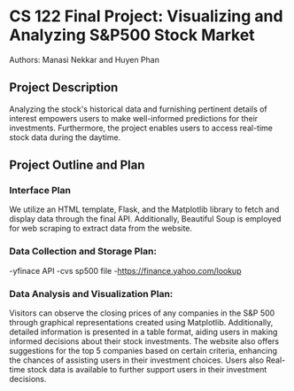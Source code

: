 # CS 122 Final Project: Visualizing and Analyzing S&P500 Stock Market

Authors: Manasi Nekkar and Huyen Phan

## Project Description
Analyzing the stock's historical data and furnishing pertinent details of interest empowers users to make well-informed predictions for their investments. Furthermore, the project enables users to access real-time stock data during the daytime.


## Project Outline and Plan

### Interface Plan
We utilize an HTML template, Flask, and the Matplotlib library to fetch and display data through the final API. Additionally, Beautiful Soup is employed for web scraping to extract data from the website.
### Data Collection and Storage Plan:
-yfinace API
-cvs sp500 file
-https://finance.yahoo.com/lookup


### Data Analysis and Visualization Plan: 
Visitors can observe the closing prices of any companies in the S&P 500 through graphical representations created using Matplotlib. Additionally, detailed information is presented in a table format, aiding users in making informed decisions about their stock investments.
The website also offers suggestions for the top 5 companies based on certain criteria, enhancing the chances of assisting users in their investment choices.
Users also Real-time stock data is available to further support users in their investment decisions.






